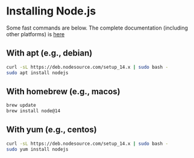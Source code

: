 # Installing Node.js

Some fast commands are below. The complete documentation (including other platforms) is [here](https://nodejs.org/en/download/)

## With apt (e.g., debian)

```bash
curl -sL https://deb.nodesource.com/setup_14.x | sudo bash -
sudo apt install nodejs
```


## With homebrew (e.g., macos)

```bash
brew update
brew install node@14
```

## With yum (e.g., centos)

```bash
curl -sL https://deb.nodesource.com/setup_14.x | sudo bash -
sudo yum install nodejs
```
